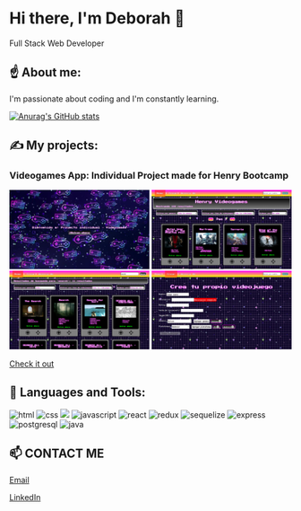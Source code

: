 # Hi there, I'm Deborah 👋

Full Stack Web Developer

## ☝️ About me:

I'm passionate about coding and I'm constantly learning. 

[![Anurag's GitHub stats](https://github-readme-stats.vercel.app/api?username=deborahKollman)](https://github.com/anuraghazra/github-readme-stats)

## ✍️ My projects:

### Videogames App: Individual Project made for Henry Bootcamp
<p align="left">
  <img
    src="https://github.com/deborahKollman/deborahKollman/blob/main/landing.png"
    alt="Landing page"
    style="width:250px" />
  <img
    src="https://github.com/deborahKollman/deborahKollman/blob/main/home.png"
    alt="Home page"
    style="width:250px" /> 
  <img
    src="https://github.com/deborahKollman/deborahKollman/blob/main/search.png"
    alt="Search and filter"
    style="width:250px" />
  <img
    src="https://github.com/deborahKollman/deborahKollman/blob/main/create.png"
    alt="Creation page"
    style="width:250px" />
</p>

<a href="https://videogames-pi.vercel.app"><p>Check it out</p></a>
  
## 📖 Languages and Tools: 


<p align="left">
  <img src="https://cdn.icon-icons.com/icons2/2107/PNG/128/file_type_html_icon_130541.png" alt="html"/>
  <img src="https://cdn.icon-icons.com/icons2/2790/PNG/128/css_filetype_icon_177544.png" alt="css"/>
  <img src="https://cdn.icon-icons.com/icons2/2415/PNG/128/nodejs_original_wordmark_logo_icon_146412.png" alt"node js"/>
  <img src="https://cdn.icon-icons.com/icons2/2108/PNG/128/javascript_icon_130900.png" alt="javascript"/>
  <img src="https://cdn.icon-icons.com/icons2/2415/PNG/128/react_original_wordmark_logo_icon_146375.png" alt="react"/>
  <img src="https://cdn.icon-icons.com/icons2/2415/PNG/128/redux_original_logo_icon_146365.png" alt="redux"/>
  <img src="https://cdn.icon-icons.com/icons2/2415/PNG/128/sequelize_original_wordmark_logo_icon_146349.png" alt="sequelize"/>
  <img src"https://cdn.icon-icons.com/icons2/2415/PNG/512/express_original_wordmark_logo_icon_146528.png"  alt="express"/>
  <img src="https://cdn.icon-icons.com/icons2/2415/PNG/128/postgresql_original_wordmark_logo_icon_146392.png" alt="postgresql"/>
  <img src="https://cdn.icon-icons.com/icons2/2415/PNG/128/java_original_wordmark_logo_icon_146459.png" alt="java"/>
</p>


## 📫 CONTACT ME

<a href="deborahkollman@gmail.com"><p>Email</p></a>
<a href="https://www.linkedin.com/in/deborah-anahi-kollman-b0977322b/"><p>LinkedIn</p></a>


<!--
**deborahKollman/deborahKollman** is a ✨ _special_ ✨ repository because its `README.md` (this file) appears on your GitHub profile.

Here are some ideas to get you started:

- 🔭 I’m currently working on ...
- 🌱 I’m currently learning ...
- 👯 I’m looking to collaborate on ...
- 🤔 I’m looking for help with ...
- 💬 Ask me about ...
- 📫 How to reach me: ...
- 😄 Pronouns: ...
- ⚡ Fun fact: ...
-->
